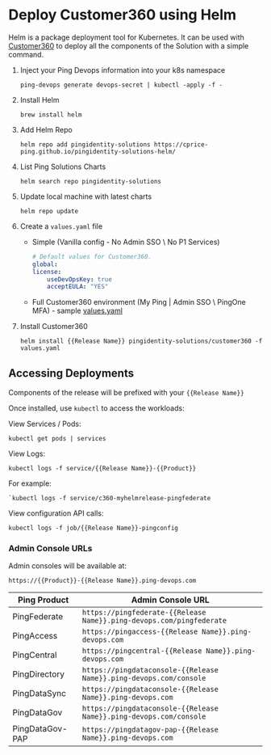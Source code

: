 # Deploy Customer360 using Helm

Helm is a package deployment tool for Kubernetes. It can be used with [Customer360](../Kubernetes) to deploy all the components of the Solution with a simple command.

1. Inject your Ping Devops information into your k8s namespace

    ```shell
    ping-devops generate devops-secret | kubectl -apply -f -
    ```

2. Install Helm

    ```shell
    brew install helm
    ```

3. Add Helm Repo

    ```shell
    helm repo add pingidentity-solutions https://cprice-ping.github.io/pingidentity-solutions-helm/
    ```

4. List Ping Solutions Charts

    ```shell
    helm search repo pingidentity-solutions
    ```

5. Update local machine with latest charts

    ```shell
    helm repo update
    ```

6. Create a `values.yaml` file
    * Simple (Vanilla config - No Admin SSO \ No P1 Services)

        ```yaml
        # Default values for Customer360.
        global:
        license:
            useDevOpsKey: true
            acceptEULA: "YES"
        ```

    * Full Customer360 environment (My Ping | Admin SSO \ PingOne MFA) -  sample [values.yaml](./values.yaml)

7. Install Customer360

    ```shell
    helm install {{Release Name}} pingidentity-solutions/customer360 -f values.yaml
    ```

## Accessing Deployments

Components of the release will be prefixed with your `{{Release Name}}`

Once installed, use `kubectl` to access the workloads:

View Services / Pods:

```shell
kubectl get pods | services
```

View Logs:

```shell
kubectl logs -f service/{{Release Name}}-{{Product}}
```

For example:

```hell
`kubectl logs -f service/c360-myhelmrelease-pingfederate
```

View configuration API calls:

```shell
kubectl logs -f job/{{Release Name}}-pingconfig
```

### Admin Console URLs

Admin consoles will be available at:

`https://{{Product}}-{{Release Name}}.ping-devops.com`

| Ping Product | Admin Console URL |
| ----- | ----- |
| PingFederate | `https://pingfederate-{{Release Name}}.ping-devops.com/pingfederate` |
| PingAccess | `https://pingaccess-{{Release Name}}.ping-devops.com` |
| PingCentral | `https://pingcentral-{{Release Name}}.ping-devops.com` |
| PingDirectory | `https://pingdataconsole-{{Release Name}}.ping-devops.com/console` |
| PingDataSync | `https://pingdataconsole-{{Release Name}}.ping-devops.com` |
| PingDataGov | `https://pingdataconsole-{{Release Name}}.ping-devops.com/console` |
| PingDataGov-PAP | `https://pingdatagov-pap-{{Release Name}}.ping-devops.com` |
